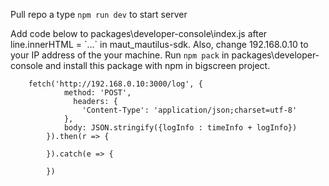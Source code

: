 Pull repo a type `npm run dev` to start server


Add code below to packages\developer-console\index.js after line.innerHTML = \`...\` in maut_mautilus-sdk. Also, change 192.168.0.10 to your IP address of the your machine. Run `npm pack` in packages\developer-console and install this package with npm in bigscreen project.
```
	fetch('http://192.168.0.10:3000/log', {
			method: 'POST',
			  headers: {
				'Content-Type': 'application/json;charset=utf-8'
			},
			body: JSON.stringify({logInfo : timeInfo + logInfo})
		}).then(r => {

		}).catch(e => {
			
		})
```